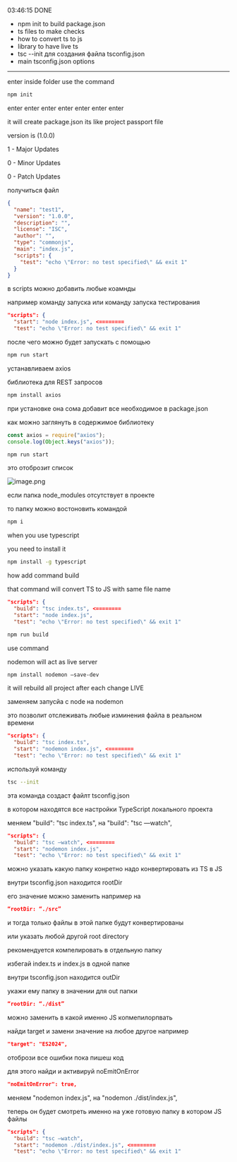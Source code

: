 03:46:15 DONE

- npm init to build package.json
- ts files to make checks
- how to convert ts to js
- library to have live ts
- tsc --init для создания файла tsconfig.json
- main tsconfig.json options

---

enter inside folder use the command

```bash
npm init
```

enter enter enter enter enter enter enter 

it will create package.json its like project passport file

version is (1.0.0)

1 - Major Updates

0 - Minor Updates

0 - Patch Updates

получиться файл

```json
{
  "name": "test1",
  "version": "1.0.0",
  "description": "",
  "license": "ISC",
  "author": "",
  "type": "commonjs",
  "main": "index.js",
  "scripts": {
    "test": "echo \"Error: no test specified\" && exit 1"
  }
}
```

в scripts можно добавить любые коамнды 

например команду запуска или команду запуска тестирования

```json
"scripts": {
  "start": "node index.js", <========
  "test": "echo \"Error: no test specified\" && exit 1"
```

после чего можно будет запускать с помощью

```bash
npm run start
```

устанавливаем axios

библиотека для REST запросов

```bash
npm install axios
```

при установке она сома добавит все необходимое в package.json

как можно заглянуть в содержимое библиотеку 

```jsx
const axios = require("axios");
console.log(Object.keys("axios"));
```

```bash
npm run start
```

это отоброзит список 

![image.png](attachment:c628300a-f7ca-41c0-913e-afafd34cadb5:image.png)

если папка node_modules отсутствует в проекте 

то папку можно востоновить командой 

```bash
npm i
```

when you use typescript

you need to install it 

```bash
npm install -g typescript
```

how add command build

that command will convert TS to JS with same file name

```json
"scripts": {
  "build": "tsc index.ts", <========
  "start": "node index.js",
  "test": "echo \"Error: no test specified\" && exit 1"
```

```bash
npm run build
```

use command 

nodemon will act as live server

```bash
npm install nodemon —save-dev
```

it will rebuild all project after each change LIVE

заменяем запусйа с node на nodemon 

это позволит отслеживать любые изминения файла в реальном времени

```json
"scripts": {
  "build": "tsc index.ts",
  "start": "nodemon index.js", <========
  "test": "echo \"Error: no test specified\" && exit 1"
```

используй команду 

```bash
tsc --init
```

эта команда создаст файлт tsconfig.json

в котором находятся все настройки TypeScript локального проекта

меняем   "build": "tsc index.ts",
на   "build": "tsc —watch",

```json
"scripts": {
  "build": "tsc —watch", <========
  "start": "nodemon index.js",
  "test": "echo \"Error: no test specified\" && exit 1"
```

можно указать какую папку конретно надо конвертировать из TS в JS

внутри tsconfig.json находится rootDir

его значение можно заменить например на 

```json
“rootDir: “./src” 
```

и тогда только файлы в этой папке будут конвертированы

или указать любой другой root directory

рекомендуется компелировать в отдельную папку

избегай index.ts и index.js в одной папке

внутри tsconfig.json находится outDir

укажи ему папку в значении для out папки

```json
“rootDir: “./dist”
```

можно заменить в какой именно JS копмепилорпвать 

найди target и замени значение на любое другое например 

```json
"target": "ES2024",  
```

отобрози все ошибки пока пишеш код

для этого найди и активируй noEmitOnError

```json
"noEmitOnError": true,
```

меняем   "nodemon index.js",
на   "nodemon ./dist/index.js",

теперь он будет смотреть именно на уже готовую папку в котором JS файлы

```json
"scripts": {
  "build": "tsc —watch",
  "start": "nodemon ./dist/index.js", <========
  "test": "echo \"Error: no test specified\" && exit 1"
```